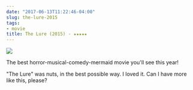 ```yaml
---
date: "2017-06-13T11:22:46-04:00"
slug: the-lure-2015
tags:
- movie
title: The Lure (2015) - ★★★★★
---
```


![](/img/2017/the-lure.jpg)

The best horror-musical-comedy-mermaid movie you'll see this year!

"The Lure" was nuts, in the best possible way. I loved it. Can I have more like this, please?

